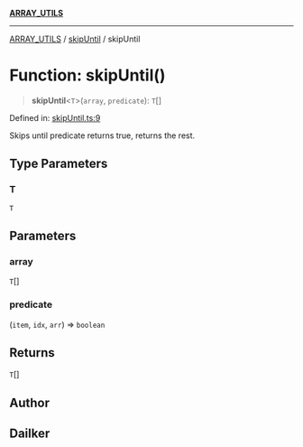 [**ARRAY_UTILS**](../../README.md)

***

[ARRAY_UTILS](../../README.md) / [skipUntil](../README.md) / skipUntil

# Function: skipUntil()

> **skipUntil**\<`T`\>(`array`, `predicate`): `T`[]

Defined in: [skipUntil.ts:9](https://github.com/dailker/everyutil/blob/9f9d77d7401f21657d579473c8868c96f7b4bad7/src/array/skipUntil.ts#L9)

Skips until predicate returns true, returns the rest.

## Type Parameters

### T

`T`

## Parameters

### array

`T`[]

### predicate

(`item`, `idx`, `arr`) => `boolean`

## Returns

`T`[]

## Author

## Dailker
